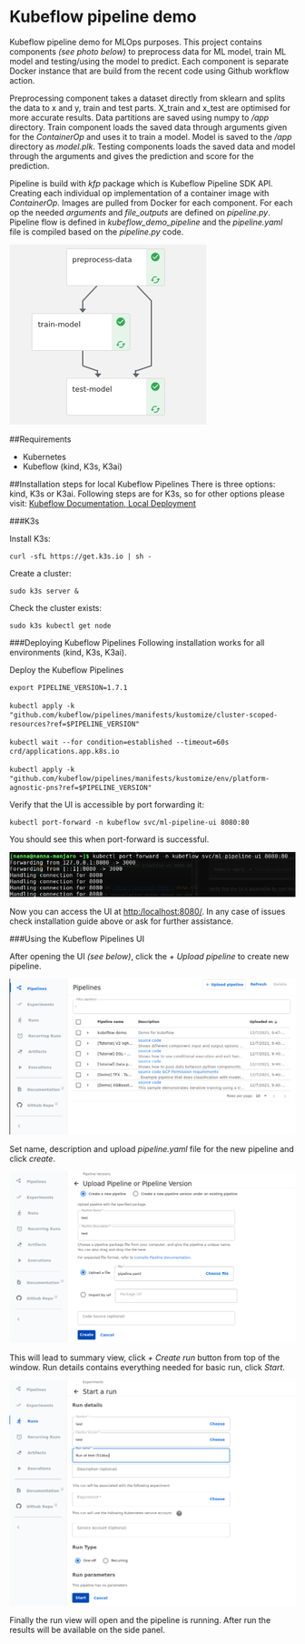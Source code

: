 # Kubeflow pipeline demo
Kubeflow pipeline demo for MLOps purposes.
This project contains components _(see photo below)_ to preprocess data for ML model,
train ML model and testing/using the model to predict. Each component is
separate Docker instance that are build from the recent code using Github workflow action.

Preprocessing component takes a dataset directly from sklearn and
splits the data to x and y, train and test parts. X_train and x_test are optimised for more accurate results.
Data partitions are saved using numpy to _/app_ directory. 
Train component loads the saved data through arguments given for the _ContainerOp_ and uses it to
train a model. Model is saved to the _/app_ directory as _model.plk_.
Testing components loads the saved data and model through the arguments
and gives the prediction and score for the prediction.

Pipeline is build with _kfp_ package which is Kubeflow Pipeline SDK API.
Creating each individual op implementation of a container image with _ContainerOp_. 
Images are pulled from Docker for each component. For each op the needed _arguments_ and
_file_outputs_ are defined on _pipeline.py_. Pipeline flow is defined in _kubeflow_demo_pipeline_ and 
the _pipeline.yaml_ file is compiled based on the _pipeline.py_ code.

![alt text](photos/kubeflow-pipline.png "Kubeflow pipeline components")


##Requirements

* Kubernetes
* Kubeflow (kind, K3s, K3ai)

##Installation steps for local Kubeflow Pipelines
There is three options: kind, K3s or K3ai. 
Following steps are for K3s, so for other options please visit: 
[Kubeflow Documentation, Local Deployment](https://www.kubeflow.org/docs/components/pipelines/installation/localcluster-deployment/)

###K3s

Install K3s:
```shell
curl -sfL https://get.k3s.io | sh -
```

Create a cluster:
```shell
sudo k3s server &
```

Check the cluster exists:
```shell
sudo k3s kubectl get node
```

###Deploying Kubeflow Pipelines
Following installation works for all environments (kind, K3s, K3ai).

Deploy the Kubeflow Pipelines
```shell
export PIPELINE_VERSION=1.7.1

kubectl apply -k "github.com/kubeflow/pipelines/manifests/kustomize/cluster-scoped-resources?ref=$PIPELINE_VERSION"

kubectl wait --for condition=established --timeout=60s crd/applications.app.k8s.io

kubectl apply -k "github.com/kubeflow/pipelines/manifests/kustomize/env/platform-agnostic-pns?ref=$PIPELINE_VERSION"
```

Verify that the UI is accessible by port forwarding it:
```shell
kubectl port-forward -n kubeflow svc/ml-pipeline-ui 8080:80
```

You should see this when port-forward is successful.

![alt text](photos/port-forwarding.png "Successful port-forwarding")

Now you can access the UI at [http:/localhost:8080/](http://localhost:8080/).
In any case of issues check installation guide above or ask for further assistance.


###Using the Kubeflow Pipelines UI

After opening the UI _(see below)_, click the _+ Upload pipeline_ to create new pipeline.

![alt text](photos/kubeflow-ui-home.png "Kubeflow Pipelines UI")

Set name, description and upload _pipeline.yaml_ file for the new pipeline and click _create_.

![alt text](photos/upload-pipeline.png "Upload pipeline yaml")

This will lead to summary view, click _+ Create run_ button from top of the window.
Run details contains everything needed for basic run, click _Start_.

![alt text](photos/start-run.png "Start new run")

Finally the run view will open and the pipeline is running. 
After run the results will be available on the side panel.
